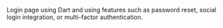 Login page using Dart and using features such as password reset, social login integration, or multi-factor authentication.
